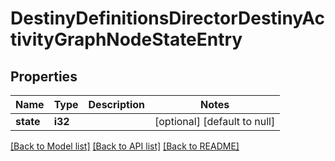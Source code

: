 # DestinyDefinitionsDirectorDestinyActivityGraphNodeStateEntry

## Properties
Name | Type | Description | Notes
------------ | ------------- | ------------- | -------------
**state** | **i32** |  | [optional] [default to null]

[[Back to Model list]](../README.md#documentation-for-models) [[Back to API list]](../README.md#documentation-for-api-endpoints) [[Back to README]](../README.md)


